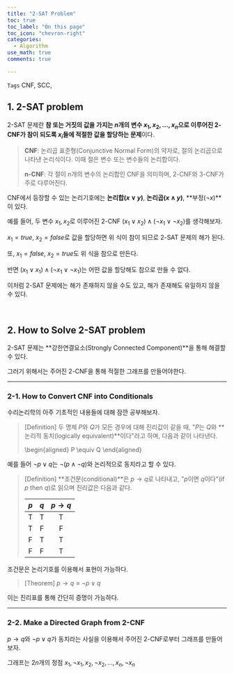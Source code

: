 ```yaml
---
title: "2-SAT Problem"
toc: true
toc_label: "On this page"
toc_icon: "chevron-right"
categories:
  - Algorithm
use_math: true
comments: true

---
```


`Tags` CNF, SCC, 

## 1. 2-SAT problem

2-SAT 문제란 **참 또는 거짓의 값을 가지는 $n$개의 변수 $x_1, x_2, \dots, x_n$으로 이루어진 2-CNF가 참이 되도록 $x_i$들에 적절한 값을 할당하는 문제**이다.

> **CNF**: 논리곱 표준형(Conjunctive Normal Form)의 약자로, 절의 논리곱으로 나타낸 논리식이다. 이때 절은 변수 또는 변수들의 논리합이다.
> 
> **n-CNF**: 각 절이 n개의 변수의 논리합인 CNF을 의미하며, 2-CNF와 3-CNF가 주로 다루어진다.

CNF에서 등장할 수 있는 논리기호에는 **논리합($x \lor y$)**, **논리곱($x \land y$)**, **부정($\lnot x$)**이 있다.

예를 들어, 두 변수 $x_1, x_2$로 이루어진 2-CNF $(x_1 \lor x_2) \land (\lnot x_1 \lor \lnot x_2)$를 생각해보자.

$x_1 = true$, $x_2 = false$로 값을 할당하면 위 식이 참이 되므로 2-SAT 문제의 해가 된다.

또, $x_1 = false$, $x_2 = true$도 위 식을 참으로 만든다.

반면 $(x_1 \lor x_1) \land (\lnot x_1 \lor \lnot x_1)$는 어떤 값을 할당해도 참으로 만들 수 없다.

이처럼 2-SAT 문제에는 해가 존재하지 않을 수도 있고, 해가 존재해도 유일하지 않을 수 있다.

<br/>

## 2. How to Solve 2-SAT problem

2-SAT 문제는 **강한연결요소(Strongly Connected Component)**을 통해 해결할 수 있다.

그러기 위해서는 주어진 2-CNF을 통해 적절한 그래프를 만들어야한다.

---

### 2-1. How to Convert CNF into Conditionals

수리논리학의 아주 기초적인 내용들에 대해 잠깐 공부해보자.

> [Definition] 두 명제 $P$와 $Q$가 모든 경우에 대해 진리값이 같을 때, "$P$는 $Q$와 **논리적 동치(logically equivalent)**이다"라고 하며, 다음과 같이 나타낸다.
> 
> \begin{aligned}
> P \equiv Q
> \end{aligned}

예를 들어 $\lnot p \lor q$는 $\lnot (p \land \lnot q)$와 논리적으로 동치라고 할 수 있다.

> [Definition] **조건문(conditional)**은 $p \to q$로 나타내고, "$p$이면 $q$이다"(if $p$ then $q$)로 읽으며 진리값은 다음과 같다.
> 
> |$p$|$q$|$p \to q$|
> |:---:|:---:|:---:|
> |T|T|T|
> |T|F|F|
> |F|T|T|
> |F|F|T|

조건문은 논리기호를 이용해서 표현이 가능하다.

> [Theorem] $p \to q \equiv \lnot p \lor q$

이는 진리표를 통해 간단히 증명이 가능하다.

---

### 2-2. Make a Directed Graph from 2-CNF

$p \to q$와 $\lnot p \lor q$가 동치라는 사실을 이용해서 주어진 2-CNF로부터 그래프를 만들어보자.

그래프는 $2n$개의 정점 $x_1, \lnot x_1, x_2, \lnot x_2, \dots, x_n, \lnot x_n$
